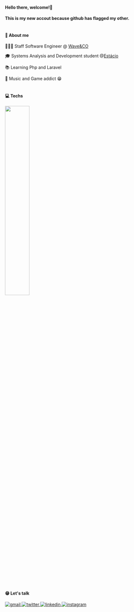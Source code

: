 
 #### Hello there, welcome!👋
 
#### This is my new accout because github has flagged my other.

# 

<h4 align="left">📌 About me</h4>

 
  👩🏻‍💻 Staff Software Engineer @ [Wave&CO](https://www.linkedin.com/company/wave-and-co/)

  🎓 Systems Analysis and Development student @[Estácio](https://estacio.br/)

  📚 Learning Php and Laravel 

  🎹 Music and Game addict 😁

#

 </div>

 
 <h4 align="left">💻 Techs </h4>


<img src="https://skillicons.dev/icons?i=javascript,react,nextjs,typescript,docker,graphql,postgresql,php,laravel" width="40%">

#


 <h4 align="left">😁 Let's talk</h4>



<a href="mailto:thiagoalves.devp@gmail.com">
  <img align="center" src="https://img.shields.io/badge/-thiagoalvess89-05122A?style=flat&logo=gmail" alt="gmail"/>
</a>
<a href="https://twitter.com/d_berbattov" target="_blank">
  <img align="center" src="https://img.shields.io/badge/-berbattov-05122A?style=flat&logo=twitter" alt="twitter"/>  
</a>
<a href="https://linkedin.com/in/thiagoalves89" target="_blank">
  <img align="center" src="https://img.shields.io/badge/-thiagoalves89-05122A?style=flat&logo=linkedin" alt="linkedin"/>
</a>
<a href="https://instagram.com/thiagoalvess89" target="_blank">
 <img align="center" src="https://img.shields.io/badge/-thiagoalvess89-05122A?style=flat&logo=instagram" alt="instagram"/>
</a>
</p>





